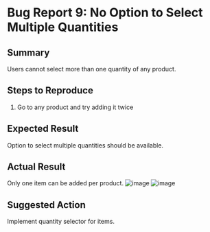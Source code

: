 # Bug Report 9: No Option to Select Multiple Quantities

## Summary
Users cannot select more than one quantity of any product.

## Steps to Reproduce
1. Go to any product and try adding it twice

## Expected Result
Option to select multiple quantities should be available.

## Actual Result
Only one item can be added per product.
![image](https://github.com/user-attachments/assets/6e033a5a-aa56-44dd-8cc2-8c9b049fe97d)
![image](https://github.com/user-attachments/assets/bc4c1939-d59d-47da-9903-44e421459fa6)

## Suggested Action
Implement quantity selector for items.
